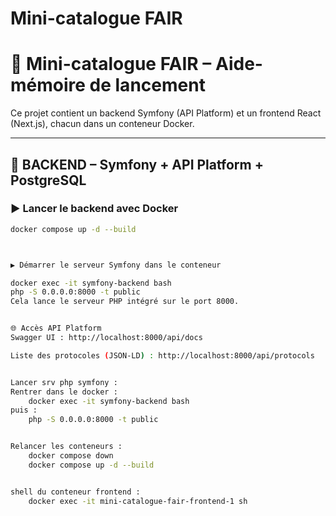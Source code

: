 # Mini-catalogue FAIR

# 📘 Mini-catalogue FAIR – Aide-mémoire de lancement

Ce projet contient un backend Symfony (API Platform) et un frontend React (Next.js), chacun dans un conteneur Docker.

---

## 🧱 BACKEND – Symfony + API Platform + PostgreSQL

### ▶️ Lancer le backend avec Docker

```bash
docker compose up -d --build



▶️ Démarrer le serveur Symfony dans le conteneur

docker exec -it symfony-backend bash
php -S 0.0.0.0:8000 -t public
Cela lance le serveur PHP intégré sur le port 8000.


🌐 Accès API Platform
Swagger UI : http://localhost:8000/api/docs

Liste des protocoles (JSON-LD) : http://localhost:8000/api/protocols


Lancer srv php symfony : 
Rentrer dans le docker : 
    docker exec -it symfony-backend bash
puis :
	php -S 0.0.0.0:8000 -t public


Relancer les conteneurs :
	docker compose down
	docker compose up -d --build


shell du conteneur frontend : 
    docker exec -it mini-catalogue-fair-frontend-1 sh

